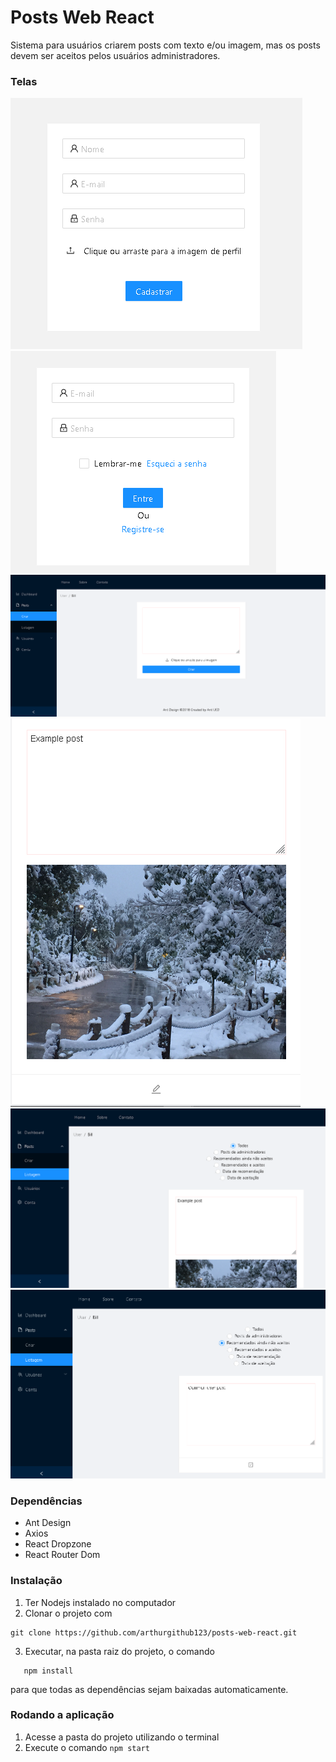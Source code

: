 # Posts Web React
Sistema para usuários criarem posts com texto e/ou imagem, mas os posts devem ser aceitos pelos usuários administradores.

### Telas
![User Create](https://raw.githubusercontent.com/arthurgithub123/posts-web-react/master/readme_file_images/create%20account.png)
![User SignIn](https://raw.githubusercontent.com/arthurgithub123/posts-web-react/master/readme_file_images/signin.png)
![Post Creation](https://raw.githubusercontent.com/arthurgithub123/posts-web-react/master/readme_file_images/create%20post.png)
![Post](https://raw.githubusercontent.com/arthurgithub123/posts-web-react/master/readme_file_images/post.png)
![Post List](https://raw.githubusercontent.com/arthurgithub123/posts-web-react/master/readme_file_images/list%20post.png)
![Accept Post](https://raw.githubusercontent.com/arthurgithub123/posts-web-react/master/readme_file_images/accept%20post.png)

### Dependências
- Ant Design
- Axios
- React Dropzone
- React Router Dom

### Instalação
1. Ter Nodejs instalado no computador
2. Clonar o projeto com
```
git clone https://github.com/arthurgithub123/posts-web-react.git
```
3. Executar, na pasta raiz do projeto, o comando
```
   npm install
```
para que todas as dependências sejam baixadas automaticamente.

### Rodando a aplicação
1. Acesse a pasta do projeto utilizando o terminal
2. Execute o comando `npm start`